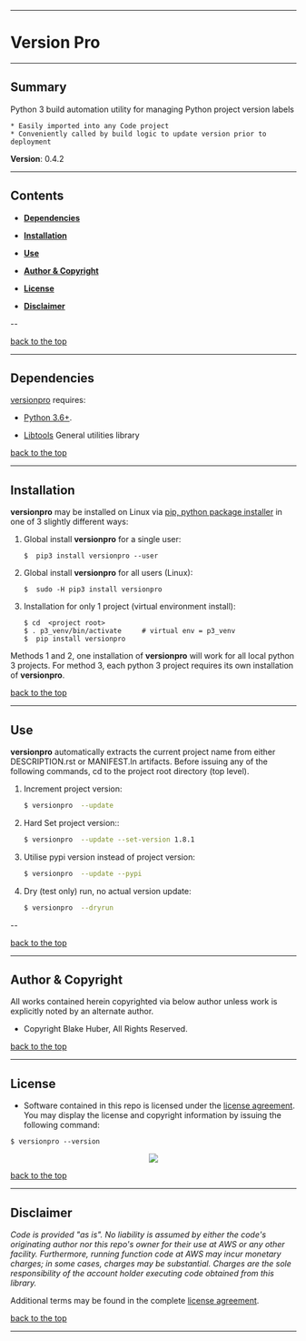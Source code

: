 <a name="top"></a>
* * *
# Version Pro
* * *

## Summary

Python 3 build automation utility for managing Python project version labels

    * Easily imported into any Code project
    * Conveniently called by build logic to update version prior to deployment

**Version**: 0.4.2

* * *

## Contents

* [**Dependencies**](#dependencies)

* [**Installation**](#installation)

* [**Use**](#use)

* [**Author & Copyright**](#author--copyright)

* [**License**](#license)

* [**Disclaimer**](#disclaimer)

--

[back to the top](#top)

* * *

## Dependencies

[versionpro](https://github.com/fstab50/versionpro) requires:

* [Python 3.6+](https://docs.python.org/3/).

* [Libtools](https://github.com/fstab50/libtools) General utilities library


[back to the top](#top)

* * *
## Installation

**versionpro** may be installed on Linux via [pip, python package installer](https://pypi.org/project/pip) in one of 3 slightly different ways:

1. Global install **versionpro** for a single user:

    ```
    $  pip3 install versionpro --user
    ```

2. Global install **versionpro** for all users (Linux):

    ```
    $  sudo -H pip3 install versionpro
    ```

3. Installation for only 1 project (virtual environment install):

    ```
    $ cd  <project root>
    $ . p3_venv/bin/activate     # virtual env = p3_venv
    $  pip install versionpro
    ```

Methods 1 and 2, one installation of **versionpro** will work for all local python 3 projects. For method 3, each python 3 project requires its own installation of **versionpro**.

[back to the top](#top)

* * *
## Use

**versionpro** automatically extracts the current project name from either DESCRIPTION.rst or MANIFEST.ln artifacts. Before issuing any of the following commands, cd to the project root directory (top level).


1. Increment project version:

    ```bash
    $ versionpro  --update
    ```

2. Hard Set project version::

    ```bash
    $ versionpro  --update --set-version 1.8.1
    ```

3. Utilise pypi version instead of project version:

    ```bash
    $ versionpro  --update --pypi
    ```

4. Dry (test only) run, no actual version update:

    ```bash
    $ versionpro  --dryrun
    ```

--

[back to the top](#top)

* * *

## Author & Copyright

All works contained herein copyrighted via below author unless work is explicitly noted by an alternate author.

* Copyright Blake Huber, All Rights Reserved.

[back to the top](#top)

* * *

## License

* Software contained in this repo is licensed under the [license agreement](./LICENSE.md).  You may display the license and copyright information by issuing the following command:

```
$ versionpro --version
```

<p align="center">
    <a href="http://images.awspros.world/versionpro/version-copyright.png" target="_blank"><img src="./assets/version-copyright.png">
</p>

[back to the top](#top)

* * *

## Disclaimer

*Code is provided "as is". No liability is assumed by either the code's originating author nor this repo's owner for their use at AWS or any other facility. Furthermore, running function code at AWS may incur monetary charges; in some cases, charges may be substantial. Charges are the sole responsibility of the account holder executing code obtained from this library.*

Additional terms may be found in the complete [license agreement](./LICENSE.md).

[back to the top](#top)

* * *
